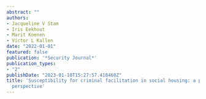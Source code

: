 ```yaml
---
abstract: ""
authors:
- Jacqueline V Stam
- Iris Eekhout
- Marit Koenen
- Victor L Kallen
date: "2022-01-01"
featured: false
publication: '*Security Journal*'
publication_types:
- "2"
publishDate: "2023-01-10T15:27:57.418460Z"
title: 'Susceptibility for criminal facilitation in social housing: a psychological
  perspective'
---
```


